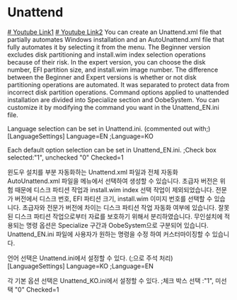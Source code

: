 # Unattend
[# Youtube Link1](https://www.youtube.com/@thisisnoway1259/videos)
[# Youtube Link2](https://youtu.be/QlWZNBAm4vI?si=dlPOSspuoM5slEzb)
You can create an Unattend.xml file that partially automates Windows installation and an AutoUnattend.xml file that fully automates it by selecting it from the menu.
The Beginner version excludes disk partitioning and install.wim index selection operations because of their risk.
In the expert version, you can choose the disk number, EFI partition size, and install.wim image number.
The difference between the Beginner and Expert versions is whether or not disk partitioning operations are automated.
It was separated to protect data from incorrect disk partition operations.
Command options applied to unattended installation are divided into Specialize section and OobeSystem.
You can customize it by modifying the command you want in the Unattend_EN.ini file.

Language selection can be set in Unattend.ini. (commented out with;)
[LanguageSettings]
Language=EN
;Language=KO

Each default option selection can be set in Unattend_EN.ini.
;Check box selected:"1", unchecked "0"
Checked=1

윈도우 설치를 부분 자동화하는 Unattend.xml 파일과 전체 자동화 AutoUnattend.xml 파일을 메뉴에서 선택하여 생성할 수 있습니다.
초급자 버전은 위험 때문에 디스크 파티션 작업과 install.wim index 선택 작업이 제외되었습니다.
전문가 버전에서 디스크 번호, EFI 파티션 크기, install.wim 이미지 번호를 선택할 수 있습니다.
초급자와 전문가 버전에 차이는 디스크 파티션 작업 자동화 여부에 있습니다.
잘못된 디스크 파티션 작업으로부터 자료를 보호하기 위해서 분리하였습니다.
무인설치에 적용되는 명령 옵션은 Specialize 구간과 OobeSystem으로 구분되어 있습니다.
Unattend_EN.ini 파일에 사용자가 원하는 명령을 수정 하여 커스터마이징할 수 있습니다.

언어 선택은 Unattend.ini에서 설정할 수 있다. (;으로 주석 처리)
[LanguageSettings]
Language=KO
;Language=EN

각 기본 옵션 선택은 Unattend_KO.ini에서 설정할 수 있다.
;체크 박스 선택 :"1", 미선택 "0"
Checked=1
